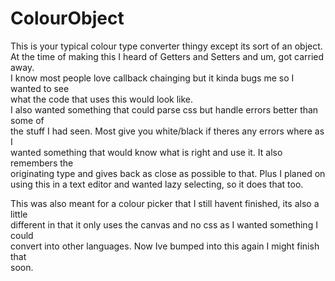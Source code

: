 ColourObject
============

This is your typical colour type converter thingy except its sort of an object.  
At the time of making this I heard of Getters and Setters and um, got carried away.  
I know most people love callback chainging but it kinda bugs me so I wanted to see  
what the code that uses this would look like.  
I also wanted something that could parse css but handle errors better than some of  
the stuff I had seen.  Most give you white/black if theres any errors where as I  
wanted something that would know what is right and use it.  It also remembers the  
originating type and gives back as close as possible to that.  Plus I planed on  
using this in a text editor and wanted lazy selecting, so it does that too.  
  
This was also meant for a colour picker that I still havent finished, its also a little  
different in that it only uses the canvas and no css as I wanted something I could  
convert into other languages.  Now Ive bumped into this again I might finish that  
soon.
